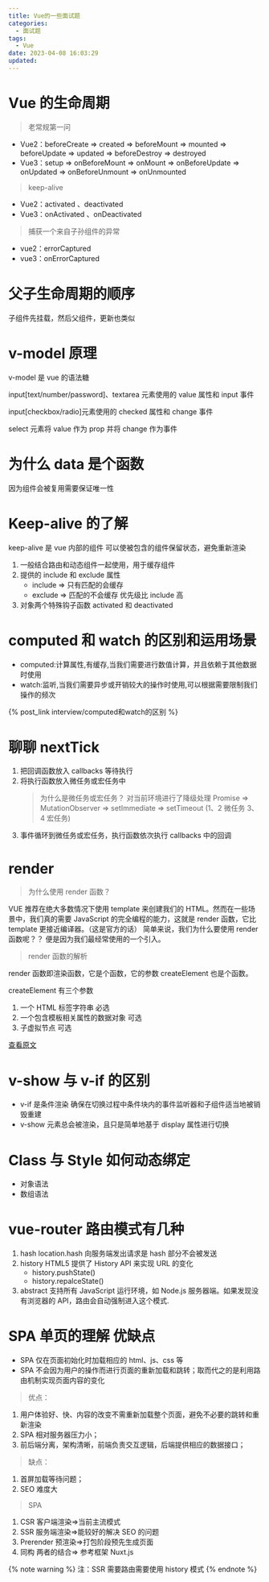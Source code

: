 ```yaml
---
title: Vue的一些面试题
categories:
  - 面试题
tags:
  - Vue
date: 2023-04-08 16:03:29
updated:
---
```


# Vue 的生命周期

> 老常规第一问

- Vue2：beforeCreate => created => beforeMount => mounted => beforeUpdate => updated => beforeDestroy => destroyed
- Vue3：setup => onBeforeMount => onMount => onBeforeUpdate => onUpdated => onBeforeUnmount => onUnmounted

> keep-alive

- Vue2：activated 、deactivated
- Vue3：onActivated 、onDeactivated

> 捕获一个来自子孙组件的异常

- vue2：errorCaptured
- vue3：onErrorCaptured

# 父子生命周期的顺序

子组件先挂载，然后父组件，更新也类似

# v-model 原理

v-model 是 vue 的语法糖

input[text/number/password]、textarea 元素使用的 value 属性和 input 事件

input[checkbox/radio]元素使用的 checked 属性和 change 事件

select 元素将 value 作为 prop 并将 change 作为事件

# 为什么 data 是个函数

因为组件会被复用需要保证唯一性

# Keep-alive 的了解

keep-alive 是 vue 内部的组件 可以使被包含的组件保留状态，避免重新渲染

1.  一般结合路由和动态组件一起使用，用于缓存组件
2.  提供的 include 和 exclude 属性
    - include => 只有匹配的会缓存
    - exclude => 匹配的不会缓存 优先级比 include 高
3.  对象两个特殊钩子函数 activated 和 deactivated

# computed 和 watch 的区别和运用场景

- computed:计算属性,有缓存,当我们需要进行数值计算，并且依赖于其他数据时使用
- watch:监听,当我们需要异步或开销较大的操作时使用,可以根据需要限制我们操作的频次

{% post_link interview/computed和watch的区别 %}

# 聊聊 nextTick

1. 把回调函数放入 callbacks 等待执行
2. 将执行函数放入微任务或宏任务中
   > 为什么是微任务或宏任务？
   > 对当前环境进行了降级处理 Promise => MutationObserver => setImmediate => setTimeout (1、2 微任务 3、4 宏任务)
3. 事件循环到微任务或宏任务，执行函数依次执行 callbacks 中的回调

# render

> 为什么使用 render 函数？

VUE 推荐在绝大多数情况下使用 template 来创建我们的 HTML。然而在一些场景中，我们真的需要 JavaScript 的完全编程的能力，这就是 render 函数，它比 template 更接近编译器。（这是官方的话）
简单来说，我们为什么要使用 render 函数呢？？ 便是因为我们最经常使用的一个引入。

> render 函数的解析

render 函数即渲染函数，它是个函数，它的参数 createElement 也是个函数。

createElement 有三个参数

1. 一个 HTML 标签字符串 必选
2. 一个包含模板相关属性的数据对象 可选
3. 子虚拟节点 可选

[查看原文](https://blog.csdn.net/m0_59722204/article/details/126907040)

# v-show 与 v-if 的区别

- v-if 是条件渲染 确保在切换过程中条件块内的事件监听器和子组件适当地被销毁重建
- v-show 元素总会被渲染，且只是简单地基于 display 属性进行切换

# Class 与 Style 如何动态绑定

- 对象语法
- 数组语法

# vue-router 路由模式有几种

1. hash location.hash 向服务端发出请求是 hash 部分不会被发送
2. history HTML5 提供了 History API 来实现 URL 的变化
   - history.pushState()
   - history.repalceState()
3. abstract 支持所有 JavaScript 运行环境，如 Node.js 服务器端。如果发现没有浏览器的 API，路由会自动强制进入这个模式.

# SPA 单页的理解 优缺点

- SPA 仅在页面初始化时加载相应的 html、js、css 等
- SPA 不会因为用户的操作而进行页面的重新加载和跳转；取而代之的是利用路由机制实现页面内容的变化

> 优点：

1. 用户体验好、快、内容的改变不需重新加载整个页面，避免不必要的跳转和重新渲染
2. SPA 相对服务器压力小；
3. 前后端分离，架构清晰，前端负责交互逻辑，后端提供相应的数据接口；

> 缺点：

1. 首屏加载等待问题；
2. SEO 难度大

> SPA

1. CSR 客户端渲染=>当前主流模式
2. SSR 服务端渲染=>能较好的解决 SEO 的问题
3. Prerender 预渲染=>打包阶段预先生成页面
4. 同构 两者的结合=> 参考框架 Nuxt.js

{% note warning %}
注：SSR 需要路由需要使用 history 模式
{% endnote %}
